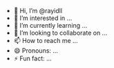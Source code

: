 - 👋 Hi, I’m @rayidll
- 👀 I’m interested in ...
- 🌱 I’m currently learning ...
- 💞️ I’m looking to collaborate on ...
- 📫 How to reach me ...
- 😄 Pronouns: ...
- ⚡ Fun fact: ...

<!---
rayidll/rayidll is a ✨ special ✨ repository because its `README.md` (this file) appears on your GitHub profile.
You can click the Preview link to take a look at your changes.
--->
